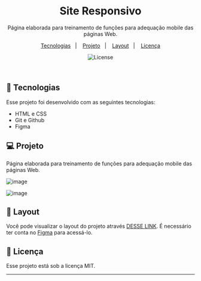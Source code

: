 <h1 align="center"> Site Responsivo </h1>

<p align="center">
Página elaborada para treinamento de funções para adequação mobile das páginas Web. <br/>
</p>

<p align="center">
  <a href="#-tecnologias">Tecnologias</a>&nbsp;&nbsp;&nbsp;|&nbsp;&nbsp;&nbsp;
  <a href="#-projeto">Projeto</a>&nbsp;&nbsp;&nbsp;|&nbsp;&nbsp;&nbsp;
  <a href="#-layout">Layout</a>&nbsp;&nbsp;&nbsp;|&nbsp;&nbsp;&nbsp;
  <a href="#memo-licença">Licença</a>
</p>

<p align="center">
  <img alt="License" src="https://img.shields.io/static/v1?label=license&message=MIT&color=49AA26&labelColor=000000">
</p>

<br>

<p align="center">
 </p>

## 🚀 Tecnologias

Esse projeto foi desenvolvido com as seguintes tecnologias:

- HTML e CSS
- Git e Github
- Figma

## 💻 Projeto

Página elaborada para treinamento de funções para adequação mobile das páginas Web.


![image](https://github.com/RodolffoMacedo/site_responsivo/assets/146378931/11e47346-3f30-44ec-9e06-2a8c8eea480f)

![image](https://github.com/RodolffoMacedo/site_responsivo/assets/146378931/7a11f9ea-01a7-4b0d-bdb9-5463e2996fd3)




## 🔖 Layout

Você pode visualizar o layout do projeto através [DESSE LINK](https://www.figma.com/file/E0MOakcgNFzBRk6eoGf6Ed/Cheesecake-%E2%80%A2-Projeto-Explorer-(Community)?node-id=1%3A39972&mode=dev). É necessário ter conta no [Figma](https://figma.com) para acessá-lo.

## :memo: Licença

Esse projeto está sob a licença MIT.

---
